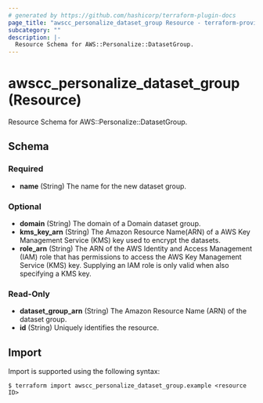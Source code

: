 ```yaml
---
# generated by https://github.com/hashicorp/terraform-plugin-docs
page_title: "awscc_personalize_dataset_group Resource - terraform-provider-awscc"
subcategory: ""
description: |-
  Resource Schema for AWS::Personalize::DatasetGroup.
---
```


# awscc_personalize_dataset_group (Resource)

Resource Schema for AWS::Personalize::DatasetGroup.



<!-- schema generated by tfplugindocs -->
## Schema

### Required

- **name** (String) The name for the new dataset group.

### Optional

- **domain** (String) The domain of a Domain dataset group.
- **kms_key_arn** (String) The Amazon Resource Name(ARN) of a AWS Key Management Service (KMS) key used to encrypt the datasets.
- **role_arn** (String) The ARN of the AWS Identity and Access Management (IAM) role that has permissions to access the AWS Key Management Service (KMS) key. Supplying an IAM role is only valid when also specifying a KMS key.

### Read-Only

- **dataset_group_arn** (String) The Amazon Resource Name (ARN) of the dataset group.
- **id** (String) Uniquely identifies the resource.

## Import

Import is supported using the following syntax:

```shell
$ terraform import awscc_personalize_dataset_group.example <resource ID>
```
